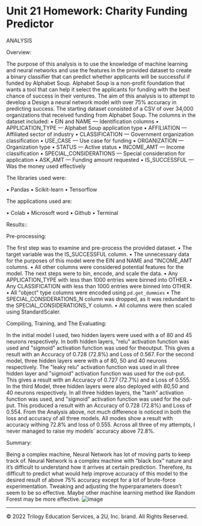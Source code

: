 # Unit 21 Homework: Charity Funding Predictor

ANALYSIS

Overview:

The purpose of this analysis is to use the knowledge of machine learning and neural networks  and use the features in the provided dataset to create a binary classifier that can predict whether applicants will be successful if funded by Alphabet Soup. Alphabet Soup is a non-profit foundation that wants a tool that can help it select the applicants for funding with the best chance of success in their ventures.
The aim of this analysis is to attempt to develop a Design a neural network model with over 75% accuracy in predicting success.
The starting dataset consisted of a CSV of over 34,000 organizations that received funding from Alphabet Soup. The columns in the dataset included:
•	EIN and NAME — Identification columns
•	APPLICATION_TYPE — Alphabet Soup application type
•	AFFILIATION — Affiliated sector of industry
•	CLASSIFICATION — Government organization classification
•	USE_CASE — Use case for funding
•	ORGANIZATION — Organization type
•	STATUS — Active status
•	INCOME_AMT — Income classification
•	SPECIAL_CONSIDERATIONS — Special consideration for application
•	ASK_AMT — Funding amount requested
•	IS_SUCCESSFUL — Was the money used effectively


The libraries used were:

•	Pandas
•	Scikit-learn
•	Tensorflow


The applications used are:

•	Colab
•	Microsoft word
•	Github
•	Terminal


Results::

Pre-processing:

The first step was to examine and pre-process the provided dataset.
•	The target variable was the IS_SUCCESSFUL column.
•	The unnecessary data for the purposes of this model were the EIN and NAME  and “INCOME_AMT columns.
•	All other columns were considered potential features for the model. The next steps were to bin, encode, and scale the data.
•	Any APPLICATION_TYPE with less than 1000 entries were binned into OTHER.
•	Any CLASSIFICATION with less than 1000 entries were binned into OTHER.
•	All "object" type columns were encoded using `pd.get_dummies`
•	The SPECIAL_CONSIDERATIONS_N column was dropped, as it was redundant to the SPECIAL_CONSIDERATIONS_Y column.
•	All columns were then scaled using StandardScaler.



Compiling, Training, and The Evaluating:

In the initial model I used, two hidden layers were used with a of 80 and 45 neurons respectively. In both hidden layers, "relu" activation function was used and "sigmoid" activation function was used for theoutput. This gives a result with an Accuracy of 0.728 (72.8%) and Loss of 0.567.
For the second model, three hidden layers were with a of 80, 50 and 40 neurons respectively. The "leaky relu" activation function was used in all three hidden layer and "sigmoid" activation function was used for the out-put. This gives a result with an Accuracy of 0.727 (72.7%) and a Loss of 0.555.
In the third Model, three hidden layers were also deployed with 80,50 and 40 neurons respectively. In all three hidden layers, the "tanh" activation function was used, and "sigmoid" activation function was used for the out-put. This produced a result with an Accuracy of 0.728 (72.8%) and Loss of 0.554.
From the Analysis above, not much difference is noticed in both the loss and accuracy of all three models.
All modes show a result with accuracy withing 72.8% and loss of 0.555. Across all three of my attempts, I never managed to raise my models' accuracy above 72.8%.


Summary:

Being a complex machine, Neural Network has lot of moving parts to keep track of. 
Neural Network is a complex machine with “black box” nature and it’s difficult to understand how it arrives at certain prediction. Therefore, its difficult to predict what would help improve accuracy of this model to the desired result of above 75% accuracy except for a lot of brute-force experimentation. Tweaking and adjusting the hyperparameters doesn’t seem to be so effective. 
Maybe other machine learning method like Random Forest may be more effective.
![image](https://user-images.githubusercontent.com/102756389/199887021-95017065-d620-4592-b345-b6f01fae785e.png)

- - - 

© 2022 Trilogy Education Services, a 2U, Inc. brand. All Rights Reserved.	

